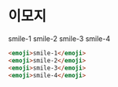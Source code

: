 # 이모지

<emoji>smile-1</emoji>
<emoji>smile-2</emoji>
<emoji>smile-3</emoji>
<emoji>smile-4</emoji>

```html
<emoji>smile-1</emoji>
<emoji>smile-2</emoji>
<emoji>smile-3</emoji>
<emoji>smile-4</emoji>
```

<script>
import Emoji from '@components/emoji/index.vue';

export default {
  name: 'page-emoji',
  components: {
    Emoji
  }
}
</script>

